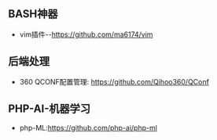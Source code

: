 ## BASH神器
- vim插件--https://github.com/ma6174/vim


## 后端处理
- 360 QCONF配置管理: https://github.com/Qihoo360/QConf

## PHP-AI-机器学习
- php-ML:https://github.com/php-ai/php-ml
